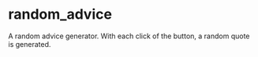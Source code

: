 # random_advice
A random advice generator. With each click of the button, a random quote is generated. 
